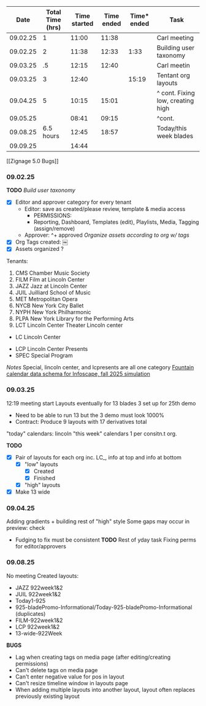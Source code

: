 
| Date     | Total Time (hrs) | Time started | Time ended | Time* ended | Task                              |
| -------- | ---------------- | ------------ | ---------- | ----------- | --------------------------------- |
| 09.02.25 | 1                | 11:00        | 11:38      |             | Carl meeting                      |
| 09.02.25 | 2                | 11:38        | 12:33      | 1:33        | Building user taxonomy            |
| 09.03.25 | .5               | 12:15        | 12:40      |             | Carl meetin                       |
| 09.03.25 | 3                | 12:40        |            | 15:19       | Tentant org layouts               |
| 09.04.25 | 5                | 10:15        | 15:01      |             | ^ cont. Fixing low, creating high |
| 09.05.25 |                  | 08:41        | 09:15      |             | ^cont.                            |
| 09.08.25 | 6.5 hours        | 12:45        | 18:57      |             | Today/this week blades            |
| 09.09.25 |                  | 14:44        |            |             |                                   |
[[Zignage 5.0 Bugs]]
### 09.02.25 
**TODO**
*Build user taxonomy*
- [x] Editor and approver category for every tenant
	- Editor: save as created/please review, template & media access 
		- PERMISSIONS:
		- Reporting, Dashboard, Templates (edit), Playlists, Media, Tagging (assign/remove)
	- Approver: ^+ approved
*Organize assets according to org w/ tags*
- [x] Org Tags created: ￼
- [x] Assets organized ?

Tenants:
1. CMS		Chamber Music Society
2. FILM		Film at Lincoln Center
3. JAZZ		Jazz at Lincoln Center
4. JUIL		Juilliard School of Music
5. MET		Metropolitan Opera
6. NYCB		New York City Ballet
7. NYPH		New York Philharmonic
8. PLPA		New York Library for the Performing Arts		
9. LCT			Lincoln Center Theater
Lincoln center
+ LC 			Lincoln Center
- LCP			Lincoln Center Presents
- SPEC		Special Program


*Notes*
Special, lincoln center, and lcpresents are all one category
[Fountain calendar data schema for Infoscape, fall 2025 simulation](https://docs.google.com/document/d/1WVbPYupTsXncmuGdq30EqXmZBlJwF1TsNauZcMGjGQQ/edit?tab=t.0)

### 09.03.25 
12:19 meeting start
Layouts eventually for 13 blades 3 set up for 25th demo
- Need to be able to run 13 but the 3 demo must look 1000%
- Contract: Produce 9 layouts with 17 derivatives total 

"today" calendars: lincoln
"this week" calendars 1 per consitn.t org.

**TODO**
- [x] Pair of layouts for each org inc. LC_, info at top and info at bottom
	- [x] "low" layouts
		- [x] Created
		- [x] Finished
	- [x] "high" layouts
- [x] Make 13 wide 

### 09.04.25
Adding gradients + building rest of "high" style
Some gaps may occur in preview: check
- Fudging to fix must be consistent
**TODO**
Rest of yday task 
Fixing perms for editor/approvers

### 09.08.25
No meeting
Created layouts:
- JAZZ 922week1&2
- JUIL 922week1&2
- Today1-925
- 925-bladePromo-Informational/Today-925-bladePromo-Informational (duplicates)
- FILM-922week1&2
- LCP 922week1&2
- 13-wide-922Week

**BUGS**
- Lag when creating tags on media page (after editing/creating permissions)
- Can't delete tags on media page
- Can't enter negative value for pos in layout
- Can't resize timeline window in layouts page
- When adding multiple layouts into another layout, layout often replaces previously existing layout